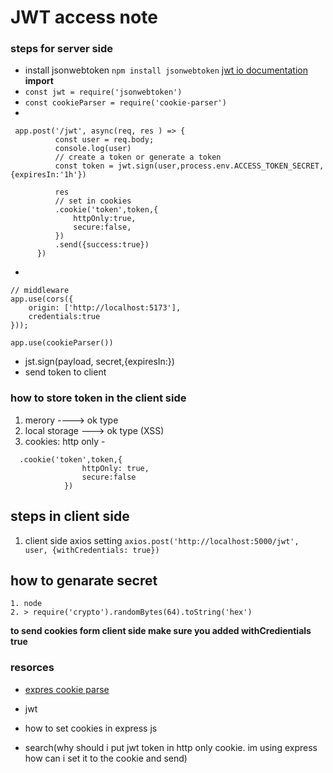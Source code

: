 # JWT  access note
 ### steps for server side
 -  install jsonwebtoken `npm install jsonwebtoken` [jwt io documentation](https://github.com/auth0/node-jsonwebtoken)
  **import**
 - `const jwt = require('jsonwebtoken')`
 - `const cookieParser = require('cookie-parser')`
 - 
  ```  
   app.post('/jwt', async(req, res ) => {
            const user = req.body;
            console.log(user)
            // create a token or generate a token
            const token = jwt.sign(user,process.env.ACCESS_TOKEN_SECRET,{expiresIn:'1h'})

            res
            // set in cookies
            .cookie('token',token,{
                httpOnly:true,
                secure:false, 
            })
            .send({success:true})
        }) 
 ```
-  
```
// middleware
app.use(cors({
    origin: ['http://localhost:5173'],
    credentials:true
}));

app.use(cookieParser())

```
 
 - jst.sign(payload, secret,{expiresIn:})
 - send token to client

 ### how to store token in the client side
  1. merory  ----> ok type
  2. local storage ---> ok type (XSS)
  3. cookies: http only
    - 
```
  .cookie('token',token,{
                httpOnly: true,
                secure:false
            })
```

## steps in client side
  1. client side axios setting 
  `axios.post('http://localhost:5000/jwt', user, {withCredentials: true})`

  ## how to genarate secret
  ```
  1. node
  2. > require('crypto').randomBytes(64).toString('hex')
  
   ```
**to send cookies form client side make sure you added withCredientials true**


  ### resorces
  - [expres cookie parse](https://expressjs.com/en/resources/middleware/cookie-parser.html)

  - jwt
  - how to set cookies in express js
  - search(why should i put jwt token in http only cookie. im using express how can i set it to the cookie and send)
 